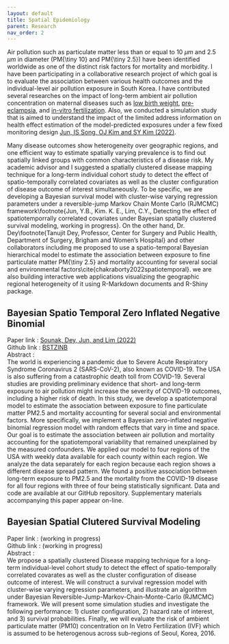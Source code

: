 ```yaml
---
layout: default
title: Spatial Epidemiology
parent: Research
nav_order: 2
---
```


Air pollution such as particulate matter less than or equal to 10 $\mu m$ and 2.5 $\mu m$ in diameter (PM{\tiny 10} and PM{\tiny 2.5}) have been identified worldwide as one of the distinct risk factors for mortality and morbidity. I have been participating in a collaborative research project of which goal is to evaluate the association between various health outcomes and the individual-level air pollution exposure in South Korea. I have contributed several researches on the impact of long-term ambient air pollution concentration on maternal diseases such as [low birth weight](https://doi.org/10.1186/s12884-019-2401-9), [pre-eclampsia](https://doi.org/10.1186/s12884-018-1982-z), and [in-vitro fertilization](https://doi.org/10.1093/humrep/dey076). Also, we conducted a simulation study that is aimed to understand the impact of the limited address information on health effect estimation of the model-predicted exposures under a few fixed monitoring design [Jun, IS Song, OJ Kim and SY Kim (2022)](https://doi.org/10.1038/s41370-022-00412-1).

Many disease outcomes show heterogeneity over geographic regions, and one efficient way to estimate spatially varying prevalence is to find out spatially linked groups with common characteristics of a disease risk. My academic advisor and I suggested a spatially clustered disease mapping technique for a long-term individual cohort study to detect the effect of spatio-temporally correlated covariates as well as the cluster configuration of disease outcome of interest simultaneously. To be specific, we are developing a Bayesian survival model with cluster-wise varying regression parameters under a reversible-jump Markov Chain Monte Carlo (RJMCMC) framework\footnote{Jun, Y.B., Kim. K. E., Lim, C.Y., Detecting the effect of spatiotemporrally correlated covariates under Bayesian spatially clustered survival modeling, working in progress}. On the other hand, Dr. Dey\footnote{Tanujit Dey, Professor, Center for Surgery and Public Health, Department of Surgery, Brigham and Women’s Hospital} and other collaborators including me proposed to use a spatio-temporal Bayesian hierarchical model to estimate the association between exposure to fine particulate matter PM{\tiny 2.5} and mortality accounting for several social and environmental factors\cite{chakraborty2022spatiotemporal}. we are also building interactive web applications visualizing the geographic regional heterogeneity of it using R-Markdown documents and R-Shiny package. 

## Bayesian Spatio Temporal Zero Inflated Negative Binomial
Paper  link : [Sounak, Dey, Jun, and Lim (2022)](https://doi.org/10.1007/s13253-022-00487-1)\
Github link : [BSTZINB](https://github.com/junpeea/COVID-PM-STZINB)\
Abstract :\
The world is experiencing a pandemic due to Severe Acute Respiratory Syndrome Coronavirus 2 (SARS-CoV-2), also known as COVID-19. The USA is also suffering from a catastrophic death toll from COVID-19. Several studies are providing preliminary evidence that short- and long-term exposure to air pollution might increase the severity of COVID-19 outcomes, including a higher risk of death. In this study, we develop a spatiotemporal model to estimate the association between exposure to fine particulate matter PM2.5 and mortality accounting for several social and environmental factors. More specifically, we implement a Bayesian zero-inflated negative binomial regression model with random effects that vary in time and space. Our goal is to estimate the association between air pollution and mortality accounting for the spatiotemporal variability that remained unexplained by the measured confounders. We applied our model to four regions of the USA with weekly data available for each county within each region. We analyze the data separately for each region because each region shows a different disease spread pattern. We found a positive association between long-term exposure to PM2.5 and the mortality from the COVID-19 disease for all four regions with three of four being statistically significant. Data and code are available at our GitHub repository. Supplementary materials accompanying this paper appear on-line.

## Bayesian Spatial Clutered Survival Modeling
Paper  link : (working in progress)\
Github link : (working in progress)\
Abstract :\
We propose a spatially clustered Disease mapping technique for a long-term individual-level cohort study to detect the effect of spatio-temporally correlated covarates as well as the cluster configuration of disease outcome of interest. We will construct a survival regression model with cluster-wise varying regression parameters, and illustrate an algorithm under Bayesian Reversible-Jump-Markov-Chain-Monte-Carlo (RJMCMC) framework. We will present some simulation studies and investigate the following performance: 1) cluster configuration, 2) hazard rate of interest, and 3) survival probabilities. Finally, we will evaluate the risk of ambient particulate matter (PM10) concentration on In Vetro Fertilization (IVF) which is assumed to be heterogenous across sub-regions of Seoul, Korea, 2016.
